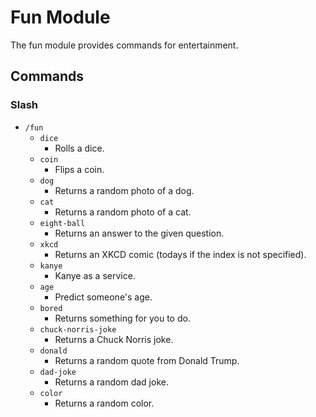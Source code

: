 # Fun Module

The fun module provides commands for entertainment.

## Commands

### Slash

- `/fun`
    - `dice`
        - Rolls a dice.
    - `coin`
        - Flips a coin.
    - `dog`
        - Returns a random photo of a dog.
    - `cat`
        - Returns a random photo of a cat.
    - `eight-ball`
        - Returns an answer to the given question.
    - `xkcd`
        - Returns an XKCD comic (todays if the index is not specified).
    - `kanye`
        - Kanye as a service.
    - `age`
        - Predict someone's age.
    - `bored`
        - Returns something for you to do.
    - `chuck-norris-joke`
        - Returns a Chuck Norris joke.
    - `donald`
        - Returns a random quote from Donald Trump.
    - `dad-joke`
        - Returns a random dad joke.
    - `color`
        - Returns a random color.